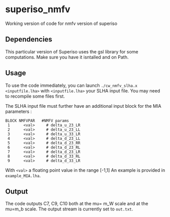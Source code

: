 # superiso_nmfv
Working version of code for nmfv version of superiso

## Dependencies 

This particular version of Superiso uses the gsl library for some computations. Make sure you have it isntalled and on Path. 

## Usage

To use the code immediately, you can launch `./cw_nmfv_slha.x <inputfile.lha>` with `<inputfile.lha>` your SLHA input file. You may need to recompile some files first.

The SLHA input file must further have an additional input block for the MIA parameters : 

```
BLOCK NMFVPAR   #NMFV params
 1      <val>     # delta_u_23_LR
 2      <val>     # delta_u_23_LL 
 3      <val>     # delta_u_33_LR
 4      <val>     # delta_d_23_LL 
 5      <val>     # delta_d_23_RR
 6      <val>     # delta_d_23_RL
 7      <val>     # delta_d_23_LR 
 8      <val>     # delta_d_33_RL 
 9      <val>     # delta_d_33_LR
```
With `<val>` a floating point value in the range [-1,1]
An example is provided in `example_MIA.lha`. 

## Output

The code outputs C7, C9, C10 both at the mu= m_W scale and at the mu=m_b scale.
The output stream is currently set to `out.txt`. 


